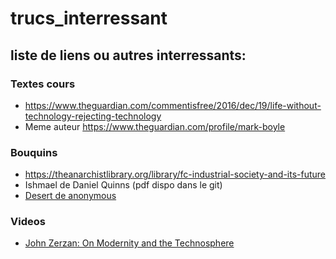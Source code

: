 # trucs_interressant
## liste de liens ou autres interressants:

### Textes cours

* https://www.theguardian.com/commentisfree/2016/dec/19/life-without-technology-rejecting-technology
* Meme auteur https://www.theguardian.com/profile/mark-boyle

### Bouquins
* https://theanarchistlibrary.org/library/fc-industrial-society-and-its-future
* Ishmael de Daniel Quinns (pdf dispo dans le git)
* [Desert de anonymous](https://theanarchistlibrary.org/library/anonymous-desert)

### Videos
* [John Zerzan: On Modernity and the Technosphere](https://www.youtube.com/watch?v=3I9QJVNas5k)
